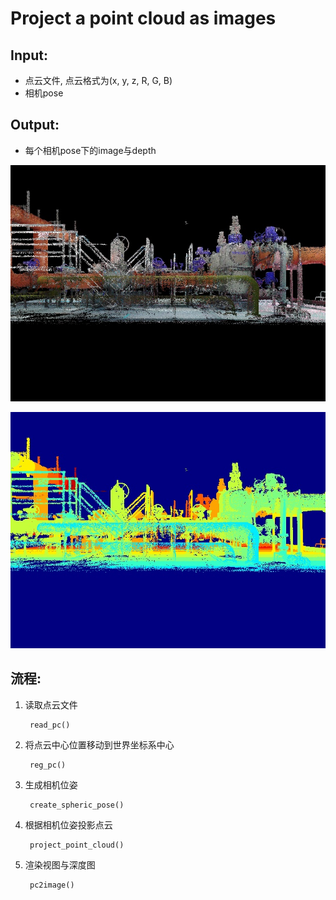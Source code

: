 # Project a point cloud as images

## Input:   

- 点云文件, 点云格式为(x, y, z, R, G, B)   
- 相机pose   

## Output:   

- 每个相机pose下的image与depth


![image](https://raw.githubusercontent.com/BigCiLeng/picgo_photos/main/img/image_0.jpg)

![depth](https://raw.githubusercontent.com/BigCiLeng/picgo_photos/main/img/depth_0.jpg)
      
## 流程:   

1. 读取点云文件   

        read_pc()   

2. 将点云中心位置移动到世界坐标系中心   

        reg_pc() 

3. 生成相机位姿   

        create_spheric_pose()   

4. 根据相机位姿投影点云   

        project_point_cloud()   

5. 渲染视图与深度图   

        pc2image()   
